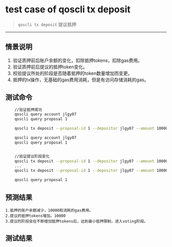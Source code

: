 # test case of qoscli tx deposit

> `qoscli tx deposit` 提议抵押

---

## 情景说明

1. 验证质押前后账户余额的变化，扣除抵押tokens，扣除gas费用。
2. 验证质押前后提议的抵押token变化。
3. 校验提议所处的阶段是否随着抵押的token数量增加而变更。
4. 抵押的tx操作，无基础的gas费用消耗，但是有访问存储消耗的gas。

## 测试命令

```bash
    //验证抵押成功
    qoscli query account jlgy07
    qoscli query proposal 1

    qoscli tx deposit --proposal-id 1 --depositor jlgy07 --amount 10000

    qoscli query account jlgy07
    qoscli query proposal 1


    //验证提议阶段变化
    qoscli tx deposit --proposal-id 1 --depositor jlgy07 --amount 10000
    ...
    qoscli tx deposit --proposal-id 1 --depositor jlgy07 --amount 10000

    qoscli query proposal 1
```

## 预测结果

```text
1.抵押的账户余额减少，10000和消耗的gas费用。
2.提议的抵押tokens增加。10000
3.提议的阶段会在不断增加抵押tokens后，达到最小抵押限制，进入voting阶段。
```

## 测试结果

```bash

```
